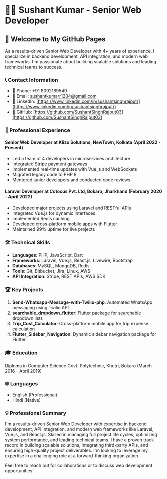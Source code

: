 # 👨‍💻 Sushant Kumar - Senior Web Developer

## 🚀 Welcome to My GitHub Pages

As a results-driven Senior Web Developer with 4+ years of experience, I specialize in backend development, API integration, and modern web frameworks. I'm passionate about building scalable solutions and leading technical teams to success.

### 📞 Contact Information
- 📱 Phone: +91 8092189549
- 📧 Email: sushantkumarr1234@gmail.com
- 🔗 LinkedIn: [https://www.linkedin.com/in/sushantsinghrajput/](https://www.linkedin.com/in/sushantsinghrajput/)
- 🐙 GitHub: [https://github.com/SushantSinghRajput03](https://github.com/SushantSinghRajput03)

### 💼 Professional Experience

#### Senior Web Developer at Klizo Solutions, NewTown, Kolkata (April 2022 - Present)
- Led a team of 4 developers in microservices architecture
- Integrated Stripe payment gateways
- Implemented real-time updates with Vue.js and WebSockets
- Migrated legacy code to PHP 8
- Mentored junior developers and conducted code reviews

#### Laravel Developer at Cotocus Pvt. Ltd, Bokaro, Jharkhand (February 2020 - April 2022)
- Developed major projects using Laravel and RESTful APIs
- Integrated Vue.js for dynamic interfaces
- Implemented Redis caching
- Developed cross-platform mobile apps with Flutter
- Maintained 99% uptime for live projects

### 🛠️ Technical Skills
- **Languages**: PHP, JavaScript, Dart
- **Frameworks**: Laravel, Vue.js, React.js, Livewire, Bootstrap
- **Databases**: MySQL, MongoDB, Redis
- **Tools**: Git, Bitbucket, Jira, Linux, AWS
- **API Integration**: Stripe, REST APIs, AWS SDK

### 🏆 Key Projects

1. **Send-Whatsapp-Message-with-Twilio-php**: Automated WhatsApp messaging using Twilio API
2. **searchable_dropdown_flutter**: Flutter package for searchable dropdown lists
3. **Trip_Cost_Calculator**: Cross-platform mobile app for trip expense calculation
4. **Flutter_Sidebar_Navigation**: Dynamic sidebar navigation package for Flutter

### 🎓 Education
Diploma in Computer Science
Govt. Polytechnic, Khutri, Bokaro (March 2016 - April 2019)

### 🌐 Languages
- English (Professional)
- Hindi (Native)

### 💡 Professional Summary
I'm a results-driven Senior Web Developer with expertise in backend development, API integration, and modern web frameworks like Laravel, Vue.js, and React.js. Skilled in managing full project life cycles, optimizing system performance, and leading technical teams. I have a proven track record in building scalable solutions, integrating third-party APIs, and ensuring high-quality project deliverables. I'm looking to leverage my expertise in a challenging role at a forward-thinking organization.

Feel free to reach out for collaborations or to discuss web development opportunities!